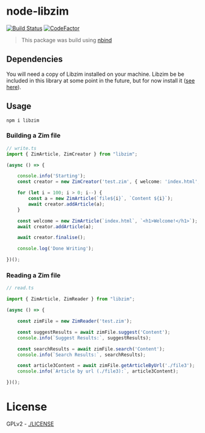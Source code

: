 node-libzim
=======================

[![Build Status](https://travis-ci.org/openzim/node-libzim.svg?branch=master)](https://travis-ci.org/openzim/node-libzim)
[![CodeFactor](https://www.codefactor.io/repository/github/openzim/node-libzim/badge)](https://www.codefactor.io/repository/github/openzim/node-libzim)

> This package was build using [nbind](https://github.com/charto/nbind)

## Dependencies
You will need a copy of Libzim installed on your machine.
Libzim be be included in this library at some point in the future, but for now install it ([see here](https://github.com/openzim/libzim/)).

## Usage

```
npm i libzim
```

### Building a Zim file
```typescript
// write.ts
import { ZimArticle, ZimCreator } from "libzim";

(async () => {

    console.info('Starting');
    const creator = new ZimCreator('test.zim', { welcome: 'index.html', favicon: './favicon.png' });

    for (let i = 100; i > 0; i--) {
        const a = new ZimArticle(`file${i}`, `Content ${i}`);
        await creator.addArticle(a);
    }

    const welcome = new ZimArticle(`index.html`, `<h1>Welcome!</h1>`);
    await creator.addArticle(a);

    await creator.finalise();

    console.log('Done Writing');

})();
```

### Reading a Zim file
```typescript
// read.ts

import { ZimArticle, ZimReader } from "libzim";

(async () => {

    const zimFile = new ZimReader('test.zim');

    const suggestResults = await zimFile.suggest('Content');
    console.info(`Suggest Results:`, suggestResults);

    const searchResults = await zimFile.search('Content');
    console.info(`Search Results:`, searchResults);

    const article3Content = await zimFile.getArticleByUrl('./file3');
    console.info(`Article by url (./file3):`, article3Content);

})();

```

License
=======
GPLv2 - [./LICENSE](./LICENSE)
